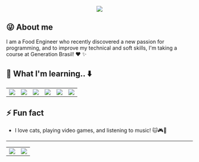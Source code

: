<p align="center">
<img src="https://media3.giphy.com/media/5aY7BIL8PoLL9nwa3p/giphy.gif">

## :stuck_out_tongue_winking_eye: About me
I am a Food Engineer who recently discovered a new passion for programming, and to improve my technical and soft skills, I'm taking a course at Generation Brasil! :heart: :sparkles: 
## :raised_hands: What I'm learning.. :arrow_down:
<table align = "center">
        <tr>
        <td>
            <div>
                <img src="https://camo.githubusercontent.com/f327d71e799e406fe3e3a9d4ad1873e713a4a0cdadcaaf20f546f2745c3e975b/68747470733a2f2f696d672e736869656c64732e696f2f62616467652f2d6a6176612d3366343434313f7374796c653d706c6173746963266c6f676f3d6a617661"/>
            </div>
        </td>
         <td>
            <div>
              <img src = "https://camo.githubusercontent.com/982803cf428cb92cba498357d31f402ea379bc550f2293db476ff4d022673232/68747470733a2f2f696d672e736869656c64732e696f2f62616467652f2d435353332d3135373242363f7374796c653d706c6173746963266c6f676f3d63737333"/>
            </div>
        </td>
          <td>
            <div>
           <img src = "https://camo.githubusercontent.com/973ef79f4480abda619de36ae96f335e9f4167d330d827b14a86b31587762deb/68747470733a2f2f696d672e736869656c64732e696f2f62616467652f2d48544d4c352d4533344632363f7374796c653d706c6173746963266c6f676f3d68746d6c35266c6f676f436f6c6f723d7768697465"/>
            </div>
        </td>
          <td>
            <div>
         <img src = "https://camo.githubusercontent.com/90a2f2eef5a9a6b15801e0b5b3c63f0a05ff51272a2a65ba3a0e337e89f9cb4d/68747470733a2f2f696d672e736869656c64732e696f2f62616467652f2d4769744875622d3138313731373f7374796c653d706c6173746963266c6f676f3d676974687562"/>
            </div>
        </td>
         <td>
            <div>
      <img src = "https://camo.githubusercontent.com/b85dffbd82a08945f5f2833e3a5e958ec894d31cd58ccc6192efe16957c5a5f2/68747470733a2f2f696d672e736869656c64732e696f2f62616467652f2d4a6176615363726970742d626c61636b3f7374796c653d706c6173746963266c6f676f3d6a617661736372697074"/>
            </div>
        </td>
          <td>
            <div>
    <img src = "https://camo.githubusercontent.com/e06b2c1d10250975f17992d147486a5efc58e89d735dbbd6e200301dd3d5bb90/68747470733a2f2f696d672e736869656c64732e696f2f62616467652f6d7973716c2d3434373941312e7376673f267374796c653d666f722d7468652d6261646765266c6f676f3d6d7973716c266c6f676f436f6c6f723d7768697465"/>
            </div>
        </td>
        </tr>
    </table>


## ⚡ Fun fact
- I love cats, playing video games, and listening to music! :cat::video_game::musical_score:
______________________________

<table align = "center">
        <tr>
        <td>
            <div>
               <a href = "https://www.linkedin.com/in/carolina-guida/">
<img src = "https://img.shields.io/badge/linkedin-%230077B5.svg?&style=for-the-badge&logo=linkedin&logoColor=white"/></a>
            </div>
        </td>
          <td>
            <div>
              <a href = "https://open.spotify.com/playlist/36XIFxUYGQ8R6lIRzsOXOa?si=Wk48L0oLSoWxrRZIFffeHg">
<img src="https://img.shields.io/badge/spotify-%231ED760.svg?&style=for-the-badge&logo=spotify&logoColor=white" /></a>
            </div>
        </td>        
      </tr>
 </table>  
</div>
</p>
